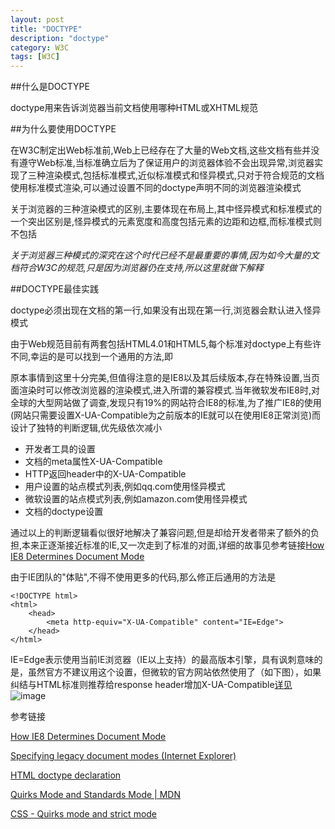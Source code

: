 ```yaml
---
layout: post
title: "DOCTYPE"
description: "doctype"
category: W3C
tags: [W3C]
---
```



##什么是DOCTYPE

doctype用来告诉浏览器当前文档使用哪种HTML或XHTML规范


##为什么要使用DOCTYPE

在W3C制定出Web标准前,Web上已经存在了大量的Web文档,这些文档有些并没有遵守Web标准,当标准确立后为了保证用户的浏览器体验不会出现异常,浏览器实现了三种渲染模式,包括标准模式,近似标准模式和怪异模式,只对于符合规范的文档使用标准模式渲染,可以通过设置不同的doctype声明不同的浏览器渲染模式

关于浏览器的三种渲染模式的区别,主要体现在布局上,其中怪异模式和标准模式的一个突出区别是,怪异模式的元素宽度和高度包括元素的边距和边框,而标准模式则不包括

*关于浏览器三种模式的深究在这个时代已经不是最重要的事情,因为如今大量的文档符合W3C的规范,只是因为浏览器仍在支持,所以这里就做下解释*


##DOCTYPE最佳实践

doctype必须出现在文档的第一行,如果没有出现在第一行,浏览器会默认进入怪异模式

由于Web规范目前有两套包括HTML4.01和HTML5,每个标准对doctype上有些许不同,幸运的是可以找到一个通用的方法,即

<!DOCTYPE html>

原本事情到这里十分完美,但值得注意的是IE8以及其后续版本,存在特殊设置,当页面渲染时可以修改浏览器的渲染模式,进入所谓的兼容模式.当年微软发布IE8时,对全球的大型网站做了调查,发现只有19%的网站符合IE8的标准,为了推广IE8的使用(网站只需要设置X-UA-Compatible为之前版本的IE就可以在使用IE8正常浏览)而设计了独特的判断逻辑,优先级依次减小

   * 开发者工具的设置
   * 文档的meta属性X-UA-Compatible
   * HTTP返回header中的X-UA-Compatible
   * 用户设置的站点模式列表,例如qq.com使用怪异模式
   * 微软设置的站点模式列表,例如amazon.com使用怪异模式
   * 文档的doctype设置

通过以上的判断逻辑看似很好地解决了兼容问题,但是却给开发者带来了额外的负担,本来正逐渐接近标准的IE,又一次走到了标准的对面,详细的故事见参考链接[How IE8 Determines Document Mode](http://blogs.msdn.com/b/ie/archive/2010/03/02/how-ie8-determines-document-mode.aspx)

由于IE团队的"体贴",不得不使用更多的代码,那么修正后通用的方法是

```
<!DOCTYPE html>
<html>
    <head>
        <meta http-equiv="X-UA-Compatible" content="IE=Edge">
    </head>
</html>
```

IE=Edge表示使用当前IE浏览器（IE以上支持）的最高版本引擎，具有讽刺意味的是，虽然官方不建议用这个设置，但微软的官方网站依然使用了（如下图），如果纠结与HTML标准则推荐给response header增加X-UA-Compatible[详见](http://stackoverflow.com/questions/2518256/override-intranet-compatibility-mode-ie8)
![image](http://agmi.github.io/assert/img/doctype.png)


参考链接

[How IE8 Determines Document Mode](http://blogs.msdn.com/b/ie/archive/2010/03/02/how-ie8-determines-document-mode.aspx)

[Specifying legacy document modes (Internet Explorer)](http://msdn.microsoft.com/en-us/library/ie/jj676915(v=vs.85).aspx)

[HTML doctype declaration](http://www.w3schools.com/tags/tag_doctype.asp)

[Quirks Mode and Standards Mode | MDN](https://developer.mozilla.org/en-US/docs/Quirks_Mode_and_Standards_Mode)

[CSS - Quirks mode and strict mode](http://www.quirksmode.org/css/quirksmode.html)
